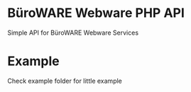 # BüroWARE Webware PHP API
Simple API for BüroWARE Webware Services

# Example
Check example folder for little example
